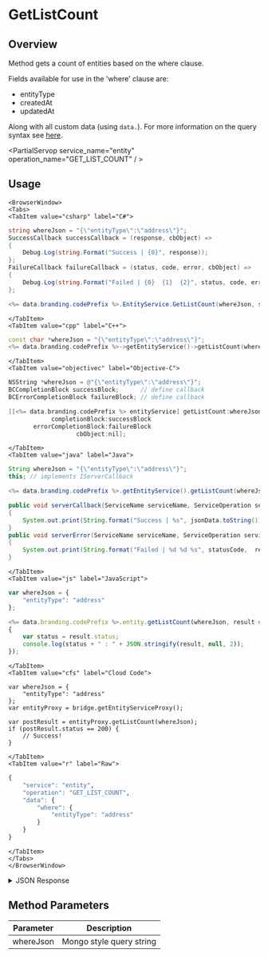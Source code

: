 # GetListCount
## Overview
Method gets a count of entities based on the where clause.

Fields available for use in the 'where' clause are:

 - entityType
 - createdAt
 - updatedAt

 Along with all custom data (using `data.`).  For more information on the query syntax see [here](/api/appendix/mongodbwherequeries).

<PartialServop service_name="entity" operation_name="GET_LIST_COUNT" / >

## Usage

```mdx-code-block
<BrowserWindow>
<Tabs>
<TabItem value="csharp" label="C#">
```

```csharp
string whereJson = "{\"entityType\":\"address\"}";
SuccessCallback successCallback = (response, cbObject) =>
{
    Debug.Log(string.Format("Success | {0}", response));
};
FailureCallback failureCallback = (status, code, error, cbObject) =>
{
    Debug.Log(string.Format("Failed | {0}  {1}  {2}", status, code, error));
};

<%= data.branding.codePrefix %>.EntityService.GetListCount(whereJson, successCallback, failureCallback);
```

```mdx-code-block
</TabItem>
<TabItem value="cpp" label="C++">
```

```cpp
const char *whereJson = "{\"entityType\":\"address\"}";
<%= data.branding.codePrefix %>->getEntityService()->getListCount(whereJson, this);
```

```mdx-code-block
</TabItem>
<TabItem value="objectivec" label="Objective-C">
```

```objectivec
NSString *whereJson = @"{\"entityType\":\"address\"}";
BCCompletionBlock successBlock;      // define callback
BCErrorCompletionBlock failureBlock; // define callback

[[<%= data.branding.codePrefix %> entityService] getListCount:whereJson
            completionBlock:successBlock
       errorCompletionBlock:failureBlock
                   cbObject:nil];
```

```mdx-code-block
</TabItem>
<TabItem value="java" label="Java">
```

```java
String whereJson = "{\"entityType\":\"address\"}";
this; // implements IServerCallback

<%= data.branding.codePrefix %>.getEntityService().getListCount(whereJson, this);

public void serverCallback(ServiceName serviceName, ServiceOperation serviceOperation, JSONObject jsonData)
{
    System.out.print(String.format("Success | %s", jsonData.toString()));
}
public void serverError(ServiceName serviceName, ServiceOperation serviceOperation, int statusCode, int reasonCode, String jsonError)
{
    System.out.print(String.format("Failed | %d %d %s", statusCode,  reasonCode, jsonError.toString()));
}
```

```mdx-code-block
</TabItem>
<TabItem value="js" label="JavaScript">
```

```javascript
var whereJson = {
    "entityType": "address"
};

<%= data.branding.codePrefix %>.entity.getListCount(whereJson, result =>
{
	var status = result.status;
	console.log(status + " : " + JSON.stringify(result, null, 2));
});
```

```mdx-code-block
</TabItem>
<TabItem value="cfs" label="Cloud Code">
```

```cfscript
var whereJson = {
    "entityType": "address"
};
var entityProxy = bridge.getEntityServiceProxy();

var postResult = entityProxy.getListCount(whereJson);
if (postResult.status == 200) {
    // Success!
}
```

```mdx-code-block
</TabItem>
<TabItem value="r" label="Raw">
```

```r
{
	"service": "entity",
	"operation": "GET_LIST_COUNT",
	"data": {
		"where": {
			"entityType": "address"
		}
	}
}
```

```mdx-code-block
</TabItem>
</Tabs>
</BrowserWindow>
```

<details>
<summary>JSON Response</summary>

```json
{
    "status": 200,
    "data": {
        "entityListCount": 5
    }
}
```
</details>

## Method Parameters
Parameter | Description
--------- | -----------
whereJson | Mongo style query string


